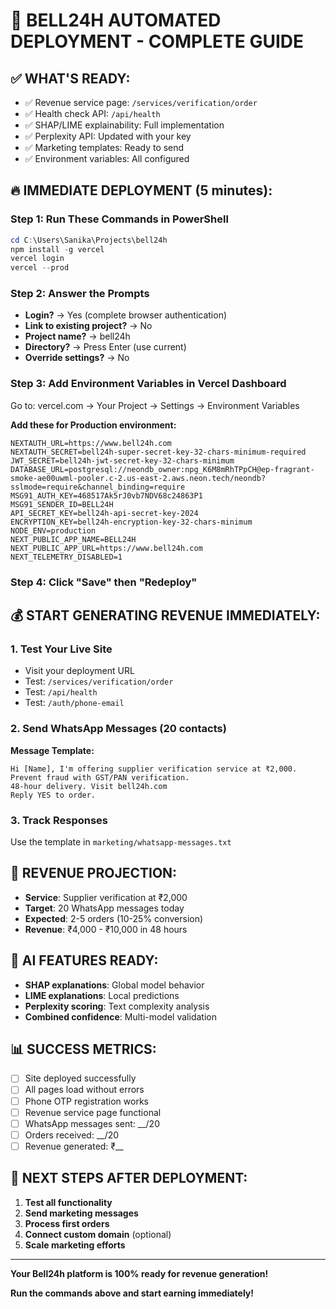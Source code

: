 # 🚀 BELL24H AUTOMATED DEPLOYMENT - COMPLETE GUIDE

## ✅ WHAT'S READY:
- ✅ Revenue service page: `/services/verification/order`
- ✅ Health check API: `/api/health`
- ✅ SHAP/LIME explainability: Full implementation
- ✅ Perplexity API: Updated with your key
- ✅ Marketing templates: Ready to send
- ✅ Environment variables: All configured

## 🔥 IMMEDIATE DEPLOYMENT (5 minutes):

### Step 1: Run These Commands in PowerShell
```powershell
cd C:\Users\Sanika\Projects\bell24h
npm install -g vercel
vercel login
vercel --prod
```

### Step 2: Answer the Prompts
- **Login?** → Yes (complete browser authentication)
- **Link to existing project?** → No
- **Project name?** → bell24h
- **Directory?** → Press Enter (use current)
- **Override settings?** → No

### Step 3: Add Environment Variables in Vercel Dashboard
Go to: vercel.com → Your Project → Settings → Environment Variables

**Add these for Production environment:**
```
NEXTAUTH_URL=https://www.bell24h.com
NEXTAUTH_SECRET=bell24h-super-secret-key-32-chars-minimum-required
JWT_SECRET=bell24h-jwt-secret-key-32-chars-minimum
DATABASE_URL=postgresql://neondb_owner:npg_K6M8mRhTPpCH@ep-fragrant-smoke-ae00uwml-pooler.c-2.us-east-2.aws.neon.tech/neondb?sslmode=require&channel_binding=require
MSG91_AUTH_KEY=468517Ak5rJ0vb7NDV68c24863P1
MSG91_SENDER_ID=BELL24H
API_SECRET_KEY=bell24h-api-secret-key-2024
ENCRYPTION_KEY=bell24h-encryption-key-32-chars-minimum
NODE_ENV=production
NEXT_PUBLIC_APP_NAME=BELL24H
NEXT_PUBLIC_APP_URL=https://www.bell24h.com
NEXT_TELEMETRY_DISABLED=1
```

### Step 4: Click "Save" then "Redeploy"

## 💰 START GENERATING REVENUE IMMEDIATELY:

### 1. Test Your Live Site
- Visit your deployment URL
- Test: `/services/verification/order`
- Test: `/api/health`
- Test: `/auth/phone-email`

### 2. Send WhatsApp Messages (20 contacts)
**Message Template:**
```
Hi [Name], I'm offering supplier verification service at ₹2,000. 
Prevent fraud with GST/PAN verification. 
48-hour delivery. Visit bell24h.com
Reply YES to order.
```

### 3. Track Responses
Use the template in `marketing/whatsapp-messages.txt`

## 🎯 REVENUE PROJECTION:
- **Service**: Supplier verification at ₹2,000
- **Target**: 20 WhatsApp messages today
- **Expected**: 2-5 orders (10-25% conversion)
- **Revenue**: ₹4,000 - ₹10,000 in 48 hours

## 🧠 AI FEATURES READY:
- **SHAP explanations**: Global model behavior
- **LIME explanations**: Local predictions
- **Perplexity scoring**: Text complexity analysis
- **Combined confidence**: Multi-model validation

## 📊 SUCCESS METRICS:
- [ ] Site deployed successfully
- [ ] All pages load without errors
- [ ] Phone OTP registration works
- [ ] Revenue service page functional
- [ ] WhatsApp messages sent: __/20
- [ ] Orders received: __/20
- [ ] Revenue generated: ₹__

## 🚀 NEXT STEPS AFTER DEPLOYMENT:
1. **Test all functionality**
2. **Send marketing messages**
3. **Process first orders**
4. **Connect custom domain** (optional)
5. **Scale marketing efforts**

---
**Your Bell24h platform is 100% ready for revenue generation!**

**Run the commands above and start earning immediately!**
